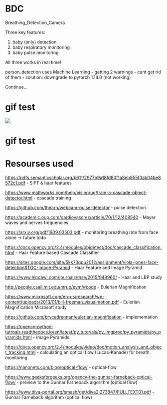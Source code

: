 # BDC
Breathing_Detection_Camera

Three key features:
1. baby (only) detection
2. baby respiratory monitoring
3. baby pulse monitoring

All three works in real time!



person_detection uses Machine Learning - getting 2 warnings - cant get rid of them - solution: downgrade to pytorch 1.14.0 (not working)

Continue...

# gif test



![](https://github.com/ofiroz/BDC/tree/master/rm_data/5dPlSKdROx.gif)



# gif test

Resourses used
================

https://pdfs.semanticscholar.org/b611/2977b9a18fd80f1a8eb855f3ab04be8572c1.pdf - SIFT & haar features 

https://www.mathworks.com/help/vision/ug/train-a-cascade-object-detector.html - cascade training 

https://github.com/thearn/webcam-pulse-detector - pulse detection

https://academic.oup.com/cardiovascres/article/70/1/12/408540 - Mayer waves and nerves frequencies 

https://arxiv.org/pdf/1909.03503.pdf - monitoring breathing rate from face alone -> future todo

https://docs.opencv.org/2.4/modules/objdetect/doc/cascade_classification.html - Haar Feature based Cascade Classifier

https://sites.google.com/site/5kk73gpu2012/assignment/viola-jones-face-detection#TOC-Image-Pyramid - Haar Feature and Image Pyramid

https://www.hindawi.com/journals/mse/2015/948960/ - Haar and LBP study

http://people.csail.mit.edu/mrub/evm/#code - Eulerian Magnification

https://www.microsoft.com/en-us/research/wp-content/uploads/2013/01/bill-freeman_visualmotion.pdf - Eulerian Magnification Microsoft study

https://github.com/brycedrennan/eulerian-magnification - implementation

https://opencv-python-tutroals.readthedocs.io/en/latest/py_tutorials/py_imgproc/py_pyramids/py_pyramids.html - Image Pyramids

https://docs.opencv.org/2.4/modules/video/doc/motion_analysis_and_object_tracking.html - calculating an optical flow (Lucas-Kanade) for breath monitoring

https://nanonets.com/blog/optical-flow/ - optical-flow

https://www.geeksforgeeks.org/opencv-the-gunnar-farneback-optical-flow/ - preview to the Gunnar Farneback algorithm (optical flow)

https://www.diva-portal.org/smash/get/diva2:273847/FULLTEXT01.pdf - Gunnar Farneback algorithm (optical flow)

